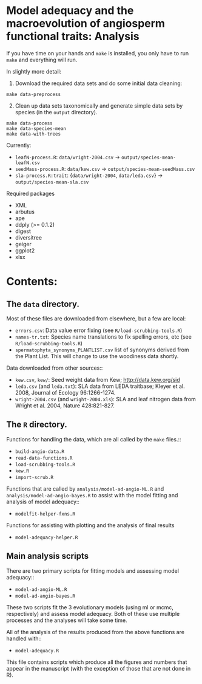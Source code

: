 # Model adequacy and the macroevolution of angiosperm functional traits: Analysis

If you have time on your hands and `make` is installed, you only have to run `make` and everything will run.

In slightly more detail:

1. Download the required data sets and do some initial data cleaning:

```
make data-preprocess
```

2. Clean up data sets taxonomically and generate simple data sets by species (in the `output` directory).

```
make data-process
make data-species-mean
make data-with-trees
```

Currently:
* `leafN-process.R`: `data/wright-2004.csv` ->  `output/species-mean-leafN.csv`
* `seedMass-process.R`: `data/kew.csv` -> `output/species-mean-seedMass.csv`
* `sla-process.R:trait`: {`data/wright-2004`, `data/leda.csv`} -> `output/species-mean-sla.csv`

Required packages

* XML
* arbutus
* ape
* ddply (>= 0.1.2)
* digest
* diversitree
* geiger
* ggplot2
* xlsx

# Contents:

## The `data` directory.

Most of these files are downloaded from elsewhere, but a few are local:

* `errors.csv`: Data value error fixing (see `R/load-scrubbing-tools.R`)
* `names-tr.txt`: Species name translations to fix spelling errors, etc (see `R/load-scrubbing-tools.R`)
* `spermatophyta_synonyms_PLANTLIST.csv` list of synonyms derived from the Plant List.  This will change to use the woodiness data shortly.

Data downloaded from other sources::

* `kew.csv`, `kew/`: Seed weight data from Kew; http://data.kew.org/sid
* `leda.csv` (and `leda.txt`): SLA data from LEDA traitbase; Kleyer et al. 2008, Journal of Ecology 96:1266-1274.
* `wright-2004.csv` (and `wright-2004.xls`): SLA and leaf nitrogen data from Wright et al. 2004, Nature 428:821-827.

## The `R` directory.

Functions for handling the data, which are all called by the `make` files.::

* `build-angio-data.R`
* `read-data-functions.R`
* `load-scrubbing-tools.R`
* `kew.R`
* `import-scrub.R`

Functions that are called by `analysis/model-ad-angio-ML.R` and `analysis/model-ad-angio-bayes.R` to assist with the model fitting and analysis of model adequacy::

* `modelfit-helper-fxns.R`

Functions for assisting with plotting and the analysis of final results

* `model-adequacy-helper.R`

## Main analysis scripts

There are two primary scripts for fitting models and assessing model adequacy::

* `model-ad-angio-ML.R`
* `model-ad-angio-bayes.R`

These two scripts fit the 3 evolutionary models (using ml or mcmc, respectively) and assess model adequacy. Both of these use multiple processes and the analyses will take some time.

All of the analysis of the results produced from the above functions are handled with::

* `model-adequacy.R`

This file contains scripts which produce all the figures and numbers that appear in the manuscript (with the exception of those that are not done in R).






